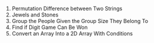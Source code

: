 1. Permutation Difference between Two Strings
2. Jewels and Stones
3. Group the People Given the Group Size They Belong To
4. Find if Digit Game Can Be Won
5. Convert an Array Into a 2D Array With Conditions